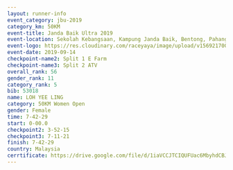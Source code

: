 ```yaml
---
layout: runner-info 
event_category: jbu-2019 
category_km: 50KM 
event-title: Janda Baik Ultra 2019
event-location: Sekolah Kebangsaan, Kampung Janda Baik, Bentong, Pahang, Malaysia 
event-logo: https://res.cloudinary.com/raceyaya/image/upload/v1569217009/logo/janda-baik_vch1pc.jpg 
event-date: 2019-09-14 
checkpoint-name2: Split 1 E Farm 
checkpoint-name3: Split 2 ATV 
overall_rank: 56
gender_rank: 11
category_rank: 5
bib: 53018
name: LOH YEE LING
category: 50KM Women Open
gender: Female
time: 7-42-29
start: 0-00.0
checkpoint2: 3-52-15
checkpoint3: 7-11-21
finish: 7-42-29
country: Malaysia
cerrtificate: https://drive.google.com/file/d/1iaVCCJTCIQUFUac6MbyhdCBJkeVFnw25/view?usp=sharing
---
```

